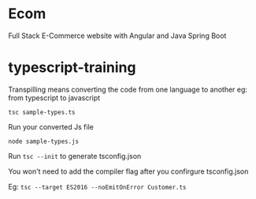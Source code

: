 # Ecom
Full Stack E-Commerce website with Angular and Java Spring Boot

# typescript-training

Transpilling means converting the code from one language to another eg: from typescript to javascript

`tsc sample-types.ts`

Run your converted Js file

`node sample-types.js`

Run `tsc --init` to generate tsconfig.json

You won't need to add the compiler flag after you confirgure  tsconfig.json

Eg: `tsc --target ES2016 --noEmitOnError Customer.ts`
